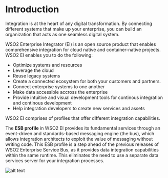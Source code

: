 # Introduction

Integration is at the heart of any digital transformation. By connecting different systems that make up your enterprise, you can build an organization that acts as one seamless digital system.

WSO2 Enterprise Integrator (EI) is an open source product that enables comprehensive integration for cloud native and container-native projects. WSO2 EI enables you to do the following:

- Optimize systems and resources
- Leverage the cloud
- Reuse legacy systems
- Create a connected ecosystem for both your customers and partners.
- Connect enterprise systems to one another
- Make data accessible accross the enterprise
- Provide intuitive and visual development tools for continous integration and continous development
- Help integration developers to create new services and assets

WSO2 EI comprises of profiles that offer different integration capabilities.

The **ESB profile** in WSO2 EI provides its fundamental services through an event-driven and standards-based messaging engine (the bus), which allows integration architects to exploit the value of messaging without writing code. This ESB profile is a step ahead of the previous releases of WSO2 Enterprise Service Bus, as it provides data integration capabilities within the same runtime. This eliminates the need to use a separate data services server for your integration processes.

![alt text](/en/images/ESB_architecture1.png "ESB architecture")
